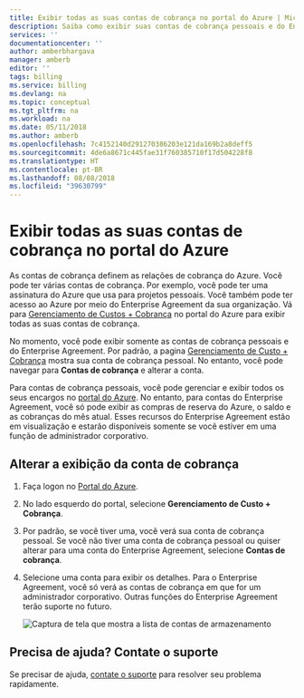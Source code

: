 ```yaml
---
title: Exibir todas as suas contas de cobrança no portal do Azure | Microsoft Docs
description: Saiba como exibir suas contas de cobrança pessoais e do Enterprise Agreement no portal do Azure.
services: ''
documentationcenter: ''
author: amberbhargava
manager: amberb
editor: ''
tags: billing
ms.service: billing
ms.devlang: na
ms.topic: conceptual
ms.tgt_pltfrm: na
ms.workload: na
ms.date: 05/11/2018
ms.author: amberb
ms.openlocfilehash: 7c4152140d291270386203e121da169b2a8deff5
ms.sourcegitcommit: 4de6a8671c445fae31f760385710f17d504228f8
ms.translationtype: HT
ms.contentlocale: pt-BR
ms.lasthandoff: 08/08/2018
ms.locfileid: "39630799"
---
```

# <a name="view-all-your-billing-accounts-in-azure-portal"></a>Exibir todas as suas contas de cobrança no portal do Azure  

As contas de cobrança definem as relações de cobrança do Azure. Você pode ter várias contas de cobrança. Por exemplo, você pode ter uma assinatura do Azure que usa para projetos pessoais. Você também pode ter acesso ao Azure por meio do Enterprise Agreement da sua organização. Vá para [Gerenciamento de Custos + Cobrança](https://portal.azure.com/#blade/Microsoft_Azure_Billing/BillingMenuBlade/Overview) no portal do Azure para exibir todas as suas contas de cobrança.

No momento, você pode exibir somente as contas de cobrança pessoais e do Enterprise Agreement. Por padrão, a pagina [Gerenciamento de Custo + Cobrança](https://portal.azure.com/#blade/Microsoft_Azure_Billing/BillingMenuBlade/Overview) mostra sua conta de cobrança pessoal. No entanto, você pode navegar para **Contas de cobrança** e alterar a conta.

Para contas de cobrança pessoais, você pode gerenciar e exibir todos os seus encargos no [portal do Azure](https://portal.azure.com). No entanto, para contas do Enterprise Agreement, você só pode exibir as compras de reserva do Azure, o saldo e as cobranças do mês atual. Esses recursos do Enterprise Agreement estão em visualização e estarão disponíveis somente se você estiver em uma função de administrador corporativo.

## <a name="change-billing-account-view"></a>Alterar a exibição da conta de cobrança 

1.  Faça logon no [Portal do Azure](https://portal.azure.com).

2.  No lado esquerdo do portal, selecione **Gerenciamento de Custo + Cobrança**. 

3.  Por padrão, se você tiver uma, você verá sua conta de cobrança pessoal. Se você não tiver uma conta de cobrança pessoal ou quiser alterar para uma conta do Enterprise Agreement, selecione **Contas de cobrança**.

4.  Selecione uma conta para exibir os detalhes. Para o Enterprise Agreement, você só verá as contas de cobrança em que for um administrador corporativo. Outras funções do Enterprise Agreement terão suporte no futuro.

    ![Captura de tela que mostra a lista de contas de armazenamento](./media/billing-view-all-accounts/billing-list-of-accounts.png)

 
## <a name="need-help-contact-support"></a>Precisa de ajuda? Contate o suporte

Se precisar de ajuda, [contate o suporte](https://portal.azure.com/?#blade/Microsoft_Azure_Support/HelpAndSupportBlade) para resolver seu problema rapidamente.
